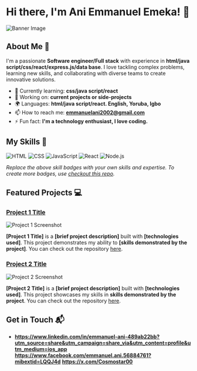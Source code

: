 # Hi there, I'm Ani Emmanuel Emeka! 👋

![Banner Image](https://avatars.githubusercontent.com/u/136162118?s=400&u=3459812399666f3b229409df80285342bfecea4d&v=4)

## About Me 🚀

I'm a passionate **Software engineer/Full stack** with experience in **html/java script/css/react/express.js/data base**. I love tackling complex problems, learning new skills, and collaborating with diverse teams to create innovative solutions.

- 🌱 Currently learning: **css/java script/react**
- 🔭 Working on: **current projects or side-projects**
- 🌍 Languages: **html/java script/react. English, Yoruba, Igbo**
- 📫 How to reach me: **emmanuelani2002@gmail.com**
- ⚡ Fun fact: **I'm a technology enthusiast, I love coding.**

## My Skills 🧠

![HTML](https://img.shields.io/badge/-HTML-E34F26?style=flat-square&logo=html5&logoColor=white)
![CSS](https://img.shields.io/badge/-CSS-1572B6?style=flat-square&logo=css3&logoColor=white)
![JavaScript](https://img.shields.io/badge/-JavaScript-F7DF1E?style=flat-square&logo=javascript&logoColor=black)
![React](https://img.shields.io/badge/-React-61DAFB?style=flat-square&logo=react&logoColor=black)
![Node.js](https://img.shields.io/badge/-Node.js-339933?style=flat-square&logo=node.js&logoColor=white)

*Replace the above skill badges with your own skills and expertise. To create more badges, use [checkout this repo](https://github.com/alexandresanlim/Badges4-README.md-Profile).*

## Featured Projects 💻

### [Project 1 Title](project_1_link)

![Project 1 Screenshot](project_1_screenshot_url)

**[Project 1 Title]** is a **[brief project description]** built with **[technologies used]**. This project demonstrates my ability to **[skills demonstrated by the project]**. You can check out the repository [here](project_1_repository_link).

### [Project 2 Title](project_2_link)

![Project 2 Screenshot](project_2_screenshot_url)

**[Project 2 Title]** is a **[brief project description]** built with **[technologies used]**. This project showcases my skills in **skills demonstrated by the project**. You can check out the repository [here](project_2_repository_link).

## Get in Touch 📬


- **https://www.linkedin.com/in/emmanuel-ani-489ab22bb?utm_source=share&utm_campaign=share_via&utm_content=profile&utm_medium=ios_app**
**https://www.facebook.com/emmanuel.ani.56884761?mibextid=LQQJ4d**
  **https://x.com/Cosmostar00**
